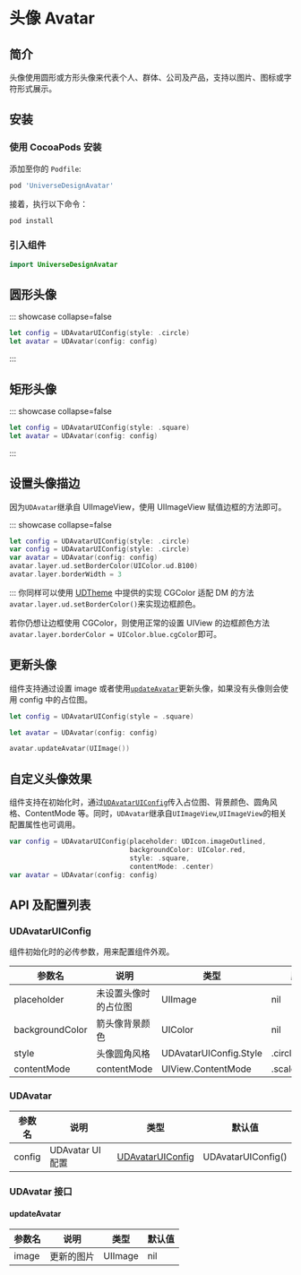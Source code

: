 # 头像 Avatar

## 简介

头像使用圆形或方形头像来代表个人、群体、公司及产品，支持以图片、图标或字符形式展示。

## 安装

### 使用 CocoaPods 安装

添加至你的 `Podfile`:

```bash
pod 'UniverseDesignAvatar'
```

接着，执行以下命令：

```bash
pod install
```

### 引入组件

```swift
import UniverseDesignAvatar
```

## 圆形头像

::: showcase collapse=false
<SiteImage
    width = "50"
    height = "50"
    src = "https://lf3-static.bytednsdoc.com/obj/eden-cn/65eh7ulojvhonuhd/es-design/android/avatar/ud_avatar_round.png"
    darkSrc = "https://lf3-static.bytednsdoc.com/obj/eden-cn/65eh7ulojvhonuhd/es-design/android/avatar/ud_avatar_round_dm.png"
    />

```swift
let config = UDAvatarUIConfig(style: .circle)
let avatar = UDAvatar(config: config)
```

:::

## 矩形头像

::: showcase collapse=false
<SiteImage
    width = "48"
    height = "48"
    src = "https://lf3-static.bytednsdoc.com/obj/eden-cn/65eh7ulojvhonuhd/es-design/android/avatar/ud_avatar_rectangular.png"
    darkSrc = "https://lf3-static.bytednsdoc.com/obj/eden-cn/65eh7ulojvhonuhd/es-design/android/avatar/ud_avatar_rectangular_dm.png"
    />

```swift
let config = UDAvatarUIConfig(style: .square)
let avatar = UDAvatar(config: config)
```

:::

## 设置头像描边

因为`UDAvatar`继承自 UIImageView，使用 UIImageView 赋值边框的方法即可。

::: showcase collapse=false
<SiteImage
    width = "48"
    height = "48"
    src = "https://lf3-static.bytednsdoc.com/obj/eden-cn/65eh7ulojvhonuhd/es-design/android/avatar/ud_avatar_round_border.png"
    darkSrc = "https://lf3-static.bytednsdoc.com/obj/eden-cn/65eh7ulojvhonuhd/es-design/android/avatar/ud_avatar_round_border_dm.png"
    />

```swift
let config = UDAvatarUIConfig(style: .circle)
var config = UDAvatarUIConfig(style: .circle)
var avatar = UDAvatar(config: config)
avatar.layer.ud.setBorderColor(UIColor.ud.B100)
avatar.layer.borderWidth = 3
```

:::
你同样可以使用 [UDTheme](https://bits.bytedance.net/bytebus/components/components/detail/17124?returnUrl=https%3A%2F%2Fbits.bytedance.net%2Fbytebus%2Fcomponents%2Fcomponents%3Fcomponent_type_id%3D0%26displayType%3Dcard%26framework_id%3D1%26original_id%3D0%26page%3D1%26page_size%3D18%26search_text%3DuniversedesignTheme%26sort%3Dlike) 中提供的实现 CGColor 适配 DM 的方法`avatar.layer.ud.setBorderColor()`来实现边框颜色。

若你仍想让边框使用 CGColor，则使用正常的设置 UIView 的边框颜色方法`avatar.layer.borderColor = UIColor.blue.cgColor`即可。

## 更新头像

组件支持通过设置 image 或者使用[`updateAvatar`](#updateavatar)更新头像，如果没有头像则会使用 config 中的占位图。

```swift
let config = UDAvatarUIConfig(style = .square)

let avatar = UDAvatar(config: config)

avatar.updateAvatar(UIImage())
```

## 自定义头像效果

组件支持在初始化时，通过[`UDAvatarUIConfig`](#udavataruiconfig)传入占位图、背景颜色、圆角风格、ContentMode 等。同时，`UDAvatar`继承自`UIImageView`,`UIImageView`的相关配置属性也可调用。

```swift
var config = UDAvatarUIConfig(placeholder: UDIcon.imageOutlined,
                              backgroundColor: UIColor.red,
                              style: .square,
                              contentMode: .center)
var avatar = UDAvatar(config: config)
```

## API 及配置列表

### UDAvatarUIConfig

组件初始化时的必传参数，用来配置组件外观。

<SiteTableHighlight columns="4" type="1" />

参数名 | 说明 | 类型 | 默认值
--- | --- | --- | ---
placeholder| 未设置头像时的占位图 | UIImage | nil
backgroundColor| 箭头像背景颜色 | UIColor | nil
style| 头像圆角风格 | UDAvatarUIConfig.Style | .circle
contentMode| contentMode | UIView.ContentMode | .scaleAspectFill

### UDAvatar

<SiteTableHighlight columns="4" type="1" />

参数名 | 说明 | 类型 | 默认值
--- | --- | --- | ---
config| UDAvatar UI 配置 | [UDAvatarUIConfig](#udavataruiconfig) | UDAvatarUIConfig()

### UDAvatar 接口

#### updateAvatar

<SiteTableHighlight columns="4" type="1" />

参数名 | 说明 | 类型 | 默认值
--- | --- | --- | ---
image| 更新的图片 | UIImage | nil
